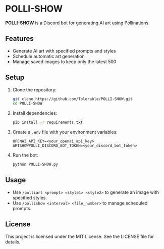 # POLLI-SHOW

**POLLI-SHOW** is a Discord bot for generating AI art using Pollinations.

## Features

- Generate AI art with specified prompts and styles
- Schedule automatic art generation
- Manage saved images to keep only the latest 500

## Setup

1. Clone the repository:
    ```sh
    git clone https://github.com/Tolerable/POLLI-SHOW.git
    cd POLLI-SHOW
    ```

2. Install dependencies:
    ```sh
    pip install -r requirements.txt
    ```

3. Create a `.env` file with your environment variables:
    ```plaintext
    OPENAI_API_KEY=<your_openai_api_key>
    ARTSHOWPOLLI_DISCORD_BOT_TOKEN=<your_discord_bot_token>
    ```

4. Run the bot:
    ```sh
    python POLLI-SHOW.py
    ```

## Usage

- Use `/polliart <prompt> <style1> <style2>` to generate an image with specified styles.
- Use `/pollishow <interval> <file_number>` to manage scheduled prompts.

## License

This project is licensed under the MIT License. See the LICENSE file for details.
